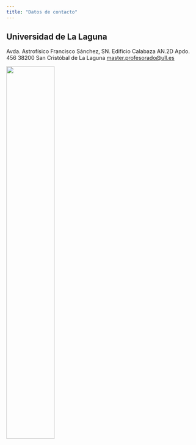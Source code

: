 ```yaml
---
title: "Datos de contacto"
---
```


## Universidad de La Laguna

Avda. Astrofísico Francisco Sánchez, SN. Edificio Calabaza
AN.2D Apdo. 456 38200 San Cristóbal de La Laguna
master.profesorado@ull.es

<img 
src="https://www.ull.es/portal/noticias/wp-content/uploads/sites/13/2018/04/ull-nuevo-logo.jpg"  
width="50%" 
/>